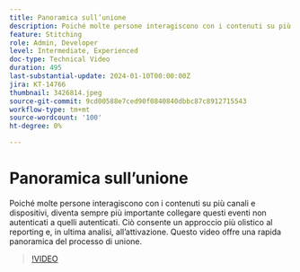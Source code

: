 ```yaml
---
title: Panoramica sull’unione
description: Poiché molte persone interagiscono con i contenuti su più canali e dispositivi, diventa sempre più importante collegare questi eventi non autenticati a quelli autenticati. Ciò consente un approccio più olistico al reporting e, in ultima analisi, all’attivazione. Questo video offre una rapida panoramica del processo di unione.
feature: Stitching
role: Admin, Developer
level: Intermediate, Experienced
doc-type: Technical Video
duration: 495
last-substantial-update: 2024-01-10T00:00:00Z
jira: KT-14766
thumbnail: 3426814.jpeg
source-git-commit: 9cd00588e7ced90f0840840dbbc87c8912715543
workflow-type: tm+mt
source-wordcount: '100'
ht-degree: 0%

---
```



# Panoramica sull’unione

Poiché molte persone interagiscono con i contenuti su più canali e dispositivi, diventa sempre più importante collegare questi eventi non autenticati a quelli autenticati. Ciò consente un approccio più olistico al reporting e, in ultima analisi, all’attivazione. Questo video offre una rapida panoramica del processo di unione.

>[!VIDEO](https://video.tv.adobe.com/v/3426814/?learn=on)
